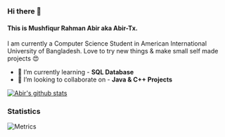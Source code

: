 ### Hi there 👋
#### This is Mushfiqur Rahman Abir aka Abir-Tx.
I am currently a Computer Science Student in American International University of Bangladesh. Love to try new things & make small self made projects 😍

- 🌱 I’m currently learning  - **SQL Database**
- 👯 I’m looking to collaborate on - **Java & C++ Projects**

[![Abir's github stats](https://github-readme-stats.vercel.app/api?username=Abir-Tx)](https://github.com/Abir-Tx)


### Statistics

![Metrics](https://metrics.lecoq.io/Abir-Tx)


<!--
**Abir-Tx/Abir-Tx** is a ✨ _special_ ✨ repository because its `README.md` (this file) appears on your GitHub profile.

Here are some ideas to get you started:

- 🔭 I’m currently working on ...
- 🌱 I’m currently learning ...
- 👯 I’m looking to collaborate on ...
- 🤔 I’m looking for help with ...
- 💬 Ask me about ...
- 📫 How to reach me: ...
- 😄 Pronouns: ...
- ⚡ Fun fact: ...
-->
